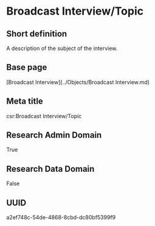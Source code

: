 # Broadcast Interview/Topic
## Short definition
A description of the subject of the interview.
## Base page
[Broadcast Interview](../Objects/Broadcast Interview.md)
## Meta title
csr:Broadcast Interview/Topic
## Research Admin Domain
True
## Research Data Domain
False
## UUID
a2ef748c-54de-4868-8cbd-dc80bf5399f9
